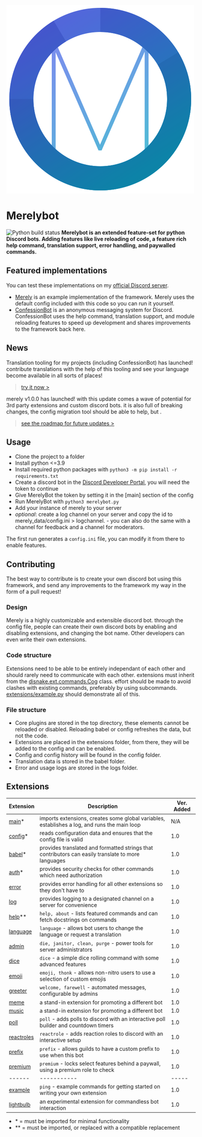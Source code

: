 ![Merely logo](profile.png)
# Merelybot
![Python build status](https://github.com/yiays/merely/workflows/merelybot/badge.svg?branch=master)
**Merelybot is an extended feature-set for python Discord bots. Adding features like live reloading of code, a feature rich help command, translation support, error handling, and paywalled commands.**

## Featured implementations
You can test these implementations on my [official Discord server](https://discord.gg/wfKx24kDUR).
 - [Merely](https://discordapp.com/oauth2/authorize?client_id=309270899909984267&scope=bot&permissions=0) is an example implementation of the framework. Merely uses the default config included with this code so you can run it yourself.
 - [ConfessionBot](https://github.com/yiays/ConfessionBot-2.0) is an anonymous messaging system for Discord. ConfessionBot uses the help command, translation support, and module reloading features to speed up development and shares improvements to the framework back here.

## News
Translation tooling for my projects (including ConfessionBot) has launched! contribute translations with the help of this tooling and see your language become available in all sorts of places!
> [try it now >](https://translate.yiays.com)

merely v1.0.0 has launched! with this update comes a wave of potential for 3rd party extensions and custom discord bots. it is also full of breaking changes, the config migration tool should be able to help, but .
> [see the roadmap for future updates >](https://github.com/yesiateyoursheep/merely/projects/1)

## Usage
 - Clone the project to a folder
 - Install python <=3.9
 - Install required python packages with `python3 -m pip install -r requirements.txt`
 - Create a discord bot in the [Discord Developer Portal](https://discordapp.com/developers/applications/), you will need the token to continue
 - Give MerelyBot the token by setting it in the [main] section of the config
 - Run MerelyBot with `python3 merelybot.py`
 - Add your instance of merely to your server
 - *optional*: create a log channel on your server and copy the id to merely_data/config.ini > logchannel. - you can also do the same with a channel for feedback and a channel for moderators.

The first run generates a `config.ini` file, you can modify it from there to enable features.

## Contributing
The best way to contribute is to create your own discord bot using this framework, and send any improvements to the framework my way in the form of a pull request!

### Design
Merely is a highly customizable and extensible discord bot. through the config file, people can create their own discord bots by enabling and disabling extensions, and changing the bot name. Other developers can even write their own extensions.

### Code structure
Extensions need to be able to be entirely independant of each other and should rarely need to communicate with each other. extensions must inherit from the [disnake.ext.commands.Cog](https://docs.disnake.dev/en/latest/ext/commands/api.html#cog) class. effort should be made to avoid clashes with existing commands, preferably by using subcommands. [extensions/example.py](extensions/example.py) should demonstrate all of this.

### File structure
 - Core plugins are stored in the top directory, these elements cannot be reloaded or disabled. Reloading babel or config refreshes the data, but not the code.
 - Extensions are placed in the extensions folder, from there, they will be added to the config and can be enabled.
 - Config and config history will be found in the config folder.
 - Translation data is stored in the babel folder.
 - Error and usage logs are stored in the logs folder.

## Extensions
| Extension | Description | Ver. Added |
| ------ | ----------- | ----- |
| [main](main.py)* | imports extensions, creates some global variables, establishes a log, and runs the main loop | N/A |
| [config](config.py)* | reads configuration data and ensures that the config file is valid | 1.0 |
| [babel](babel.py)* | provides translated and formatted strings that contributors can easily translate to more languages | 1.0 |
| [auth](extensions/__auth.py)* | provides security checks for other commands which need authorization | 1.0 |
| [error](extensions/error.py) | provides error handling for all other extensions so they don't have to | 1.0 |
| [log](extensions/log.py) | provides logging to a designated channel on a server for convenience | 1.0 |
| [help](extensions/help.py)** | `help, about` - lists featured commands and can fetch docstrings on commands | 1.0 |
| [language](extensions/language.py) | `language` - allows bot users to change the language or request a translation | 1.0 |
| [admin](extensions/admin.py) | `die, janitor, clean, purge` - power tools for server administrators | 1.0 |
| [dice](extensions/dice.py) | `dice` - a simple dice rolling command with some advanced features | 1.0 |
| [emoji](extensions/emoji.py) | `emoji, thonk` - allows non-nitro users to use a selection of custom emojis | 1.0 |
| [greeter](extensions/greeter.py) | `welcome, farewell` - automated messages, configurable by admins | 1.0 |
| [meme](extensions/meme.py) | a stand-in extension for promoting a different bot | 1.0 |
| [music](extensions/music.py) | a stand-in extension for promoting a different bot | 1.0 |
| [poll](extensions/poll.py) | `poll` - adds polls to discord with an interactive poll builder and countdown timers | 1.0 |
| [reactroles](extensions/reactroles.py) | `reactrole` - adds reaction roles to discord with an interactive setup | 1.0 |
| [prefix](extensions/prefix.py) | `prefix` - allows guilds to have a custom prefix to use when this bot | 1.0 |
| [premium](extensions/premium.py) | `premium` - locks select features behind a paywall, using a premium role to check | 1.0 |
| ------ | ----------- | ----- |
| [example](extensions/example.py) | `ping` - example commands for getting started on writing your own extension | 1.0 |
| [lightbulb](extensions/lightbulb.py) | an experimental extension for commandless bot interaction | 1.0 |

 - \* = must be imported for minimal functionality
 - \*\* = must be imported, or replaced with a compatible replacement
